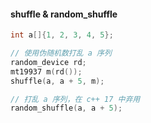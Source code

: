 #### shuffle & random_shuffle

```CPP
int a[]{1, 2, 3, 4, 5};

// 使用伪随机数打乱 a 序列
random_device rd;
mt19937 m(rd());
shuffle(a, a + 5, m);

// 打乱 a 序列，在 c++ 17 中弃用
random_shuffle(a, a + 5);
```
